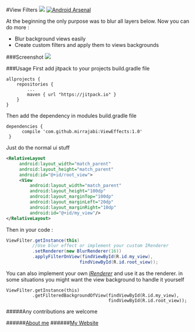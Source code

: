 #View Filters
[![](https://jitpack.io/v/mirrajabi/ViewEffects.svg)](https://jitpack.io/#mirrajabi/ViewEffects) [![Android Arsenal](https://img.shields.io/badge/Android%20Arsenal-ViewEffects-green.svg?style=true)](https://android-arsenal.com/details/1/4360)

At the beginning the only purpose was to blur all layers below.
Now you can do more :
- Blur background views easily
- Create custom filters and apply them to views backgrounds

###Screenshot
![](https://cloud.githubusercontent.com/assets/8886687/18458361/c1b9227c-7975-11e6-8105-84a58c37c2aa.jpg)

###Usage
First add jitpack to your projects build.gradle file
```	
allprojects {
   	repositories {
   		...
   		maven { url "https://jitpack.io" }
   	}
}
```
Then add the dependency in modules build.gradle file
```
dependencies {
	  compile 'com.github.mirrajabi:ViewEffects:1.0'
 }
```
Just do the normal ui stuff
```xml
<RelativeLayout
     android:layout_width="match_parent" 
     android:layout_height="match_parent"
     android:id="@+id/root_view">
     <View
         android:layout_width="match_parent"
         android:layout_height="100dp"
         android:layout_marginTop="100dp"
         android:layout_marginLeft="20dp"
         android:layout_marginRight="10dp"
         android:id="@+id/my_view"/>
</RelativeLayout>
```

Then in your code : 
```java
ViewFilter.getInstance(this)
          //Use blur effect or implement your custom IRenderer
          .setRenderer(new BlurRenderer(16)) 
          .applyFilterOnView(findViewById(R.id.my_view),
                            findViewById(R.id.root_view));
```

You can also implement your own  [_IRenderer_](https://github.com/mirrajabi/ViewEffects/blob/master/library/src/main/java/ir/mirrajabi/viewfilter/core/IRenderer.java) and use it as the renderer.
in some situations you might want the view background to handle it yourself
```
ViewFilter.getInstance(this)
          .getFilteredBackgroundOfView(findViewById(R.id.my_view),
                                       findViewById(R.id.root_view));
```
#####Any contributions are welcome

######[About me](https://about.me/mohammadmirrajabi)
######[My Website](http://mirrajabi.ir)

